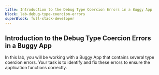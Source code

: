```yaml
---
title: Introduction to the Debug Type Coercion Errors in a Buggy App
block: lab-debug-type-coercion-errors
superBlock: full-stack-developer
---
```


## Introduction to the Debug Type Coercion Errors in a Buggy App

In this lab, you will be working with a Buggy App that contains several type coercion errors. Your task is to identify and fix these errors to ensure the application functions correctly.
